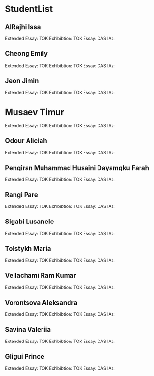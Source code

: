 # StudentList

## AlRajhi Issa
Extended Essay:
TOK Exhibibtion:
TOK Essay:
CAS
IAs:

## Cheong Emily
Extended Essay:
TOK Exhibibtion:
TOK Essay:
CAS
IAs:

## Jeon Jimin
Extended Essay:
TOK Exhibibtion:
TOK Essay:
CAS
IAs:

# Musaev Timur
Extended Essay:
TOK Exhibibtion:
TOK Essay:
CAS
IAs:

## Odour Aliciah
Extended Essay:
TOK Exhibibtion:
TOK Essay:
CAS
IAs:

## Pengiran Muhammad Husaini Dayamgku Farah
Extended Essay:
TOK Exhibibtion:
TOK Essay:
CAS
IAs:

## Rangi Pare
Extended Essay:
TOK Exhibibtion:
TOK Essay:
CAS
IAs:

## Sigabi Lusanele
Extended Essay:
TOK Exhibibtion:
TOK Essay:
CAS
IAs:

## Tolstykh Maria
Extended Essay:
TOK Exhibibtion:
TOK Essay:
CAS
IAs:

## Vellachami Ram Kumar
Extended Essay:
TOK Exhibibtion:
TOK Essay:
CAS
IAs:

## Vorontsova Aleksandra
Extended Essay:
TOK Exhibibtion:
TOK Essay:
CAS
IAs:

## Savina Valeriia
Extended Essay:
TOK Exhibibtion:
TOK Essay:
CAS
IAs:

## Gligui Prince
Extended Essay:
TOK Exhibibtion:
TOK Essay:
CAS
IAs:
